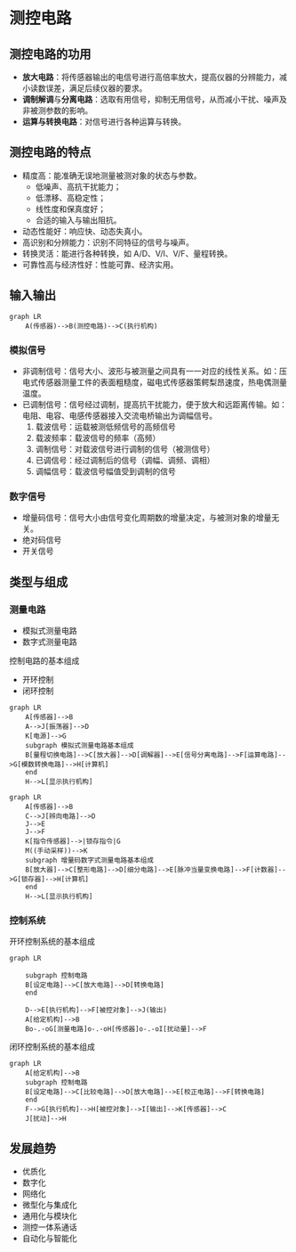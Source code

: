 # 测控电路

## 测控电路的功用

- **放大电路**：将传感器输出的电信号进行高倍率放大，提高仪器的分辨能力，减小读数误差，满足后续仪器的要求。
- **调制解调**与**分离电路**：选取有用信号，抑制无用信号，从而减小干扰、噪声及非被测参数的影响。
- **运算与转换电路**：对信号进行各种运算与转换。

## 测控电路的特点

- 精度高：能准确无误地测量被测对象的状态与参数。
	- 低噪声、高抗干扰能力；
	- 低漂移、高稳定性；
	- 线性度和保真度好；
	- 合适的输入与输出阻抗。
- 动态性能好：响应快、动态失真小。
- 高识别和分辨能力：识别不同特征的信号与噪声。
- 转换灵活：能进行各种转换，如 A/D、V/I、V/F、量程转换。
- 可靠性高与经济性好：性能可靠、经济实用。

## 输入输出

```mermaid
graph LR
	A(传感器)-->B(测控电路)-->C(执行机构)
```

### 模拟信号

- 非调制信号：信号大小、波形与被测量之间具有一一对应的线性关系。如：压电式传感器测量工件的表面粗糙度，磁电式传感器策鳄梨昂速度，热电偶测量温度。
- 已调制信号：信号经过调制，提高抗干扰能力，便于放大和远距离传输。如：电阻、电容、电感传感器接入交流电桥输出为调幅信号。
	1. 载波信号：运载被测低频信号的高频信号
	2. 载波频率：载波信号的频率（高频）
	3. 调制信号：对载波信号进行调制的信号（被测信号）
	4. 已调信号：经过调制后的信号（调幅、调频、调相）
	5. 调幅信号：载波信号幅值受到调制的信号

### 数字信号

- 增量码信号：信号大小由信号变化周期数的增量决定，与被测对象的增量无关。
- 绝对码信号
- 开关信号

## 类型与组成

### 测量电路

- 模拟式测量电路
- 数字式测量电路

控制电路的基本组成

- 开环控制
- 闭环控制

```mermaid
graph LR
	A[传感器]-->B
	A-->J[振荡器]-->D
	K[电源]-->G
	subgraph 模拟式测量电路基本组成
	B[量程切换电路]-->C[放大器]-->D[调解器]-->E[信号分离电路]-->F[运算电路]-->G[模数转换电路]-->H[计算机]
	end
	H-->L[显示执行机构]
```

```mermaid
graph LR
	A[传感器]-->B
	C-->J[辨向电路]-->D
	J-->E
	J-->F
	K[指令传感器]-->|锁存指令|G
	M((手动采样))-->K
	subgraph 增量码数字式测量电路基本组成
	B[放大器]-->C[整形电路]-->D[细分电路]-->E[脉冲当量变换电路]-->F[计数器]-->G[锁存器]-->H[计算机]
	end
	H-->L[显示执行机构]
```

### 控制系统

开环控制系统的基本组成

```mermaid
graph LR

	subgraph 控制电路
	B[设定电路]-->C[放大电路]-->D[转换电路]
	end

	D-->E[执行机构]-->F[被控对象]-->J(输出)
	A[给定机构]-->B
	Bo-.-oG[测量电路]o-.-oH[传感器]o-.-oI[扰动量]-->F
```

闭环控制系统的基本组成

```mermaid
graph LR
	A[给定机构]-->B
	subgraph 控制电路
	B[设定电路]-->C[比较电路]-->D[放大电路]-->E[校正电路]-->F[转换电路]
	end
	F-->G[执行机构]-->H[被控对象]-->I[输出]-->K[传感器]-->C
	J[扰动]-->H
```

## 发展趋势

- 优质化
- 数字化
- 网络化
- 微型化与集成化
- 通用化与模块化
- 测控一体系通话
- 自动化与智能化


